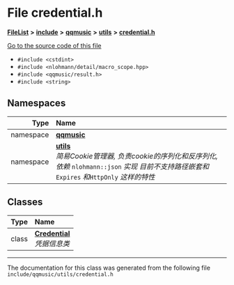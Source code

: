 

# File credential.h



[**FileList**](files.md) **>** [**include**](dir_d44c64559bbebec7f509842c48db8b23.md) **>** [**qqmusic**](dir_d63c0418b33b823a308efea67b8f3df2.md) **>** [**utils**](dir_478616d8952f43e793f28d8ded6e3463.md) **>** [**credential.h**](credential_8h.md)

[Go to the source code of this file](credential_8h_source.md)



* `#include <cstdint>`
* `#include <nlohmann/detail/macro_scope.hpp>`
* `#include <qqmusic/result.h>`
* `#include <string>`













## Namespaces

| Type | Name |
| ---: | :--- |
| namespace | [**qqmusic**](namespaceqqmusic.md) <br> |
| namespace | [**utils**](namespaceqqmusic_1_1utils.md) <br>_简易Cookie管理器, 负责cookie的序列化和反序列化, 依赖_ `nlohmann::json` _实现 目前不支持路径嵌套和_`Expires` _和_`HttpOnly` _这样的特性_ |


## Classes

| Type | Name |
| ---: | :--- |
| class | [**Credential**](classqqmusic_1_1utils_1_1Credential.md) <br>_凭据信息类_  |



















































------------------------------
The documentation for this class was generated from the following file `include/qqmusic/utils/credential.h`

